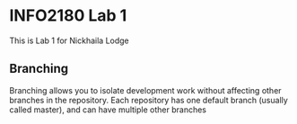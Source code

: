 #  INFO2180 Lab 1
This is Lab 1 for Nickhaila Lodge
## Branching
Branching allows you to isolate development work without
affecting other branches in the repository. Each repository
has one default branch (usually called master), and can have
multiple other branches